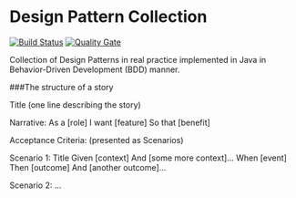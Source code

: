 # Design Pattern Collection

[![Build Status](https://travis-ci.org/mstane/design-pattern-collection.svg?branch=command-pattern-tests)](https://travis-ci.org/mstane/design-pattern-collection)
[![Quality Gate](https://sonarcloud.io/api/badges/gate?key=org.sm.dpc:dpc&metric=coverage)](https://sonarcloud.io/dashboard/index/org.sm.dpc:dpc)

Collection of Design Patterns in real practice implemented in Java in Behavior-Driven Development (BDD) manner.

###The structure of a story

Title (one line describing the story)
 
Narrative:
As a [role]
I want [feature]
So that [benefit]
 
Acceptance Criteria: (presented as Scenarios)
 
Scenario 1: Title
Given [context]
  And [some more context]...
When  [event]
Then  [outcome]
  And [another outcome]...
 
Scenario 2: ...
